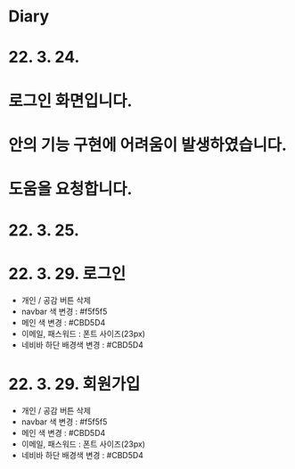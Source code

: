 # Diary

# 22. 3. 24.
# 로그인 화면입니다.
# 안의 기능 구현에 어려움이 발생하였습니다.
# 도움을 요청합니다.

# 22. 3. 25.


# 22. 3. 29. 로그인
- 개인 / 공감 버튼 삭제
- navbar 색 변경 : #f5f5f5
- 메인 색 변경 : #CBD5D4
- 이메일, 패스워드 : 폰트 사이즈(23px)
- 네비바 하단 배경색 변경 : #CBD5D4

# 22. 3. 29. 회원가입
- 개인 / 공감 버튼 삭제
- navbar 색 변경 : #f5f5f5
- 메인 색 변경 : #CBD5D4
- 이메일, 패스워드 : 폰트 사이즈(23px)
- 네비바 하단 배경색 변경 : #CBD5D4
